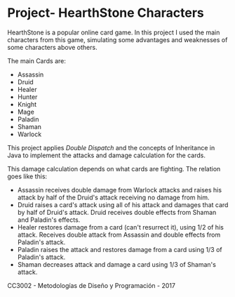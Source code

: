 # Project- HearthStone Characters

HearthStone is a popular online card game. In this project I used the main characters from this game, simulating some advantages and weaknesses of some characters above others.

The main Cards are:
* Assassin
* Druid
* Healer
* Hunter
* Knight
* Mage
* Paladin
* Shaman
* Warlock

This project applies *Double Dispatch* and the concepts of Inheritance in Java to implement the attacks and damage calculation for the cards.

This damage calculation depends on what cards are fighting. The relation goes like this:
* Assassin receives double damage from Warlock attacks and raises his attack by half of the Druid's attack receiving no damage from him.
* Druid raises a card's attack using all of his attack and damages that card by half of Druid's attack. Druid receives double effects from Shaman and Paladin's effects.
* Healer restores damage from a card (can't resurrect it), using 1/2 of his attack. Receives double attack from Assassin and double effects from Paladin's attack.
* Paladin raises the attack and restores damage from a card using 1/3 of Paladin's attack.
* Shaman decreases attack and damage a card using 1/3 of Shaman's attack.


CC3002 - Metodologías de Diseño y Programación - 2017
